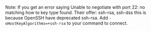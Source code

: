 Note: If you get an error saying Unable to negotiate with <IP> port 22: no matching how to key type found. Their offer: ssh-rsa, ssh-dss this is because OpenSSH have deprecated ssh-rsa. Add `-oHostKeyAlgorithms=+ssh-rsa` to your command to connect.